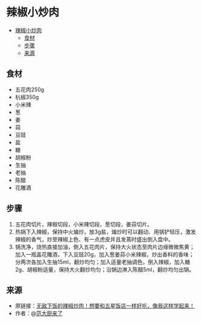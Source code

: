 # 辣椒小炒肉
- [辣椒小炒肉](#辣椒小炒肉)
  - [食材](#食材)
  - [步骤](#步骤)
  - [来源](#来源)
## 食材
* 五花肉250g
* 杭椒350g
* 小米辣
* 葱
* 姜
* 蒜
* 豆豉
* 盐
* 糖
* 胡椒粉
* 生抽
* 老抽
* 陈醋
* 花雕酒
## 步骤
1. 五花肉切片，辣椒切段，小米辣切段，葱切段，姜蒜切片。
2. 热锅下入辣椒，保持中火煸炒，放3g盐，煸炒时可以翻动、用锅铲轻压，激发辣椒的香气，炒至辣椒上色、有一点虎皮并且发蔫时盛出倒入盘中。
3. 锅洗净，烧热直接加油，倒入五花肉片，保持大火状态至肉片边缘微微焦黄；加入一瓶盖花雕酒，下入豆豉20g，加入葱姜蒜小米辣椒，炒出香料的香味；分两次各加入生抽15ml，翻炒均匀；加入适量老抽调色，倒入辣椒，加入糖2g、胡椒粉适量，保持大火翻炒均匀；沿锅边淋入陈醋5ml，翻炒均匀出锅。
## 来源
* 原链接：[无敌下饭的辣椒炒肉！想要和五星饭店一样好吃，像我这样学起来！](https://www.bilibili.com/video/BV13nt7ehEt9/)
* 作者：@[范大厨来了](https://space.bilibili.com/559000080)